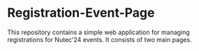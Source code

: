 # Registration-Event-Page
This repository contains a simple web application for managing registrations for Nutec'24 events. It consists of two main pages.

